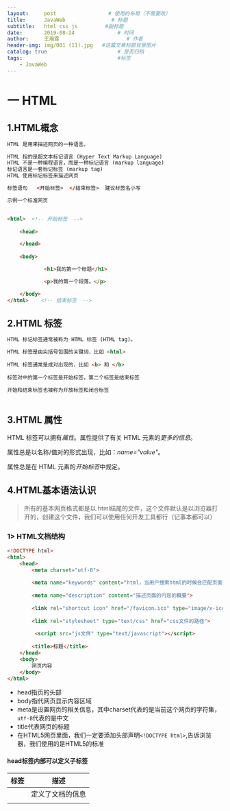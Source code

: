```yaml
---
layout:     post                 # 使用的布局（不需要改）
title:      JavaWeb               # 标题 
subtitle:   html css js         #副标题
date:       2019-08-24              # 时间
author:     王瀚霆                      # 作者
header-img: img/001 (11).jpg   #这篇文章标题背景图片
catalog: true                       # 是否归档
tags:                               #标签
    - JavaWeb
---  
```

# 一 HTML

## 1.HTML概念

```html
HTML 是用来描述网页的一种语言。

HTML 指的是超文本标记语言 (Hyper Text Markup Language)
HTML 不是一种编程语言，而是一种标记语言 (markup language)
标记语言是一套标记标签 (markup tag)
HTML 使用标记标签来描述网页

标签语句   <开始标签>  </结束标签>  建议标签名小写

示例一个标准网页


<html>  <!-- 开始标签  -->
 
    <head>

    </head>
    
    <body>

            <h1>我的第一个标题</h1>

            <p>我的第一个段落。</p>

    </body>
</html>    <!-- 结束标签  -->

```

## 2.HTML 标签

```html
HTML 标记标签通常被称为 HTML 标签 (HTML tag)。

HTML 标签是由尖括号包围的关键词，比如 <html>
    
HTML 标签通常是成对出现的，比如 <b> 和 </b>
    
标签对中的第一个标签是开始标签，第二个标签是结束标签
    
开始和结束标签也被称为开放标签和闭合标签
    
```



## 3.HTML 属性

HTML 标签可以拥有*属性*。属性提供了有关 HTML 元素的*更多的信息*。

属性总是以名称/值对的形式出现，比如：*name="value"*。

属性总是在 HTML 元素的*开始标签*中规定。

## 4.HTML基本语法认识

> 所有的基本网页格式都是以.html结尾的文件，这个文件默认是以浏览器打开的，创建这个文件，我们可以使用任何开发工具都行（记事本都可以）

### 1> HTML文档结构

```html
<!DOCTYPE html>
<html>
    <head>
        <meta charset="utf-8">
        
        <meta name="keywords" content="html，当用户搜索html的时候会匹配页面的关键字">
        
        <meta name="description" content="描述页面的内容的概要">
        
        <link rel="shortcut icon" href="/favicon.ico" type="image/x-icon">
        
        <link rel="stylesheet" type="text/css" href="css文件的路径">
        
         <script src="js文件" type="text/javascript"></script>
        
        <title>标题</title>
    </head>
    <body>
        网页内容
    </body>
</html>
```

- head指页的头部
- body指代网页显示内容区域
- meta是设置网页的相关信息，其中charset代表的是当前这个网页的字符集，`utf-8`代表的是中文
- title代表网页的标题
- 在HTML5网页里面，我们一定要添加头部声明`<!DOCTYPE html>`,告诉浏览器，我们使用的是HTML5的标准



#### head标签内部可以定义子标签

| 标签     | 描述                                                      |
| -------- | --------------------------------------------------------- |
| <head>   | 定义了文档的信息                                          |
| <title>  | 定义了文档的标题                                          |
| <base>   | 定义了页面链接标签的默认链接地址                          |
| <link>   | 定义了一个文档和外部资源之间的关系  css文件               |
| <meta>   | 定义了HTML文档中的元数据   设置编码格式，关键词，描述内容 |
| <script> | 定义了客户端的脚本文件  js文件                            |
| <style>  | 定义了HTML文档的样式文件  自定义内部样式                  |



### 2> 认识网页基本标签

> 在HTML网页里面，所有的网页标签基本上都是成双成对的出现，如`html`,`body`,`title`等这些标签，但是也有一些不是成双出现的，如刚刚的`<meta>`

在网页当中，标签大致可分两类，一种是单标签，一种双标签

一个网页里面，所构成网页的最基本单位就是标签，标签有它固定的格式,每个标签都有它**<u>固有</u>**的**属性**，如下

> 所谓的属性就是用于描述的内容

**双标签**

```html
<标签名 属性名="属性值">内容</标签名>
```

**单标签**

```html
<标签名 属性名="属性值"/>
```

1. 字体描述标签

| 字体符号     | 说明     |
| ------------ | -------- |
| b/strong     | 字体加粗 |
| u/ins        | 下划线   |
| i/em/cite    | 斜体字   |
| del/strike/s | 删除字   |
| sup          | 上标     |
| sub          | 下标     |

> **说明：** 以上的几种字体样式，我们可以结合起来一起使用

#### ⑤ 特殊字体描述

| 标志符号 | 说明                 |
| -------- | -------------------- |
| `&yen;`  | 人民币               |
| `&deg;`  | 小圆圈，用于描述温度 |
| `&copy;` | 版权标记             |
| `&reg;`  | 商标的标记           |
| `&nbsp;` | 空格                 |
| `&sup2;` | 平方                 |
| `&sup3;` | 立方                 |

1. 空格`&nbsp;`
2. 小于号`&lt;` 大于号`&gt;` 小于等于`&le;` 大于等于`&ge;`
3. 向左`&laquo;`  向右`&raquo;`
4. 商标`&reg;` 版权`&copy;`
5. 上标`<sup>` 下标`<sub>`

## 5.选择器类型

```html
    1、ID　　#id

　　2、class　　.class

　　3、标签　　p

　　4、通用　　*

　　5、属性　　[type="text"]

　　6、伪类　　：hover

　　7、伪元素　　::first-line

　　8、子选择器、相邻选择器



权重计算规则

第一等：代表内联样式，如: style=””，权值为1000。
第二等：代表ID选择器，如：#content，权值为100。
第三等：代表类，伪类和属性选择器，如.content，权值为10。
第四等：代表类型选择器和伪元素选择器，如div p，权值为1。
通配符、子选择器、相邻选择器等的。如*、>、+,权值为0。
继承的样式没有权值。
```

## 6.常用标签

```
<html>
<head>
    <meta>    设置页面基本信息，例如页面编码格式，关键词
    <title>   页面标题
    <link>    引入外部css样式
    <script>  引入外部js文件
    <base>    设置页面引入外部的地址的基本路径
    <style>   内部样式
<body>

    <h1>  ~ <h6>  标题标签
    <p>  段落标签
    <pre> 有预先格式的段落标签
    <q>  双引号
    <a>  链接      href 地址    target 目标  
    <img>  图片     src 地址    width 宽度   height 高度  alt 图片加载失败，显示文字
                    usemap="#"
         <map  id="">  <area>
    <!-- 文本格式 -->
        <b>    <strong>  加粗
        <i> <em> 斜体
        <small>  <big>
        <ins> 下划线
        <del> 过时
        <sub> 下标   <sup> 上标
        <code> 代码
    <!--表格-->
         <table>   <tr>   <th>   <td>   <caption> 
         常用属性: border  cellspacing  cellpadding  rowspan  colspan
                  align
    <!--列表-->  
    
       <ol>  type="A|a|i|I|1" 
       <ul>  type="disc|circle|square"
       <li>
       
       <dl> 
           <dt>
               <dd> </dd>
           </dt>
           <dt>
               <dd> </dd>
           </dt>
      </dl>
      
    <!--属性 style属性-->
    在开始标签中可以添加 style属性
    示例:   style="font-size:20px;color:red;"
    
    内联样式1000 >  #id 100  > .class 10 > 元素选择器 1
    
    <!--如何设置颜色值-->
    color:red;
    color:#ff000;
    color:rgb(255,0,0);
    color:rgba(0,0,0,0.1);
    
    <!--进度条-->
    <progress>
        max="100"   min="0"    value="20"
        
    <!--内嵌页面-->
    
    <iframe>
    
         name 设置名称   border 设置边框   src 显示页面   width 宽度  height 高度
         
    <!--表单标签-->
    
        <form>
            <!--input 标签-->
              <input  type="" id=""  name=""  value=""/>
                  type      text  文本输入框
                            password  密码输入框
                            checkbox  复选框    name值要一致，  checked="checked" 默认选择
                            radio  单选框
                            button 普通按钮
                            submit  提交按钮
                            reset  重置按钮
                            file  附件
                            date 日期
                            color 颜色
                            number 数字
                            range  滑块
                            time 时间
                            image 图片提交按钮
                  id       每一个标签一个唯一标识方便找到这个标签
                  name     提交给后台服务器
                  value   默认值
                  readonly   只读
                  disabled  禁用
                  maxlength  输入长度
                  size       输入框长度
                  placeholder  值为空的提示信息
                  
            <!--下拉框-->
            <select name="">
            <optgroup label=""> 
            <option value="" selected=“selected”> 
            
            <!--文本域-->
            <textarea name="" cols="" rows=""></textarea>
            
            <!--滚动标签-->
            <marquee>
            
            <!--视频和音频-->
            <audio>   <video>
            
            
     <!--常见实体-->
          &yen;
          &reg;
          &copy;
          &nbsp;
          &sup3;
          &sup2;
          &deg;
          &lt;  &gt;  &le;  &ge;
          &laquo;  &raquo;
         
           
     <!--分割符-->
     <br/> 换行
     <hr/>  水平线
     
     
     <!--字体标签-->
     
     <font size="4"  face="宋体" color="blue">
```

## 7.div布局  
```
<head>
    <meta charset="UTF-8">
    <title>div布局</title>
    <style type="text/css">
        body{
            margin: 0px;/*去掉外边距*/
        }
        #container{ 
            width: 100%;
            height: 640px;
            background-color: darkgray;
        }
        #heading{
            width: 100%;
            height: 10%;
            background-color: aqua;
        }
        #conten_menu{
            width: 30%;
            height: 80%;
            background-color: aquamarine;
            float: left;
        }
        #conten_body{
            width: 70%;
            height: 80%;
            background-color: blueviolet;
            float: left;
        }
        #footing{
            width: 100%;
            height: 10%;
            background-color: black;
            clear: both;
        }
    </style>
</head>
<body>
<div id="container">
    <div id="heading">头部</div>
    <div id="conten_menu">内容菜单</div>
    <div id="conten_body">内容主体</div>
    <div id="footing">底部</div>
</div>
</body>
``` 

--- 

# 二 CSS  
## 1.CSS概述    
CSS（Cascading Style Sheets）指层叠样式表，极大提高了工作效率。  

## 2.基本语法  
属性大于1个之后，属性之间用分号隔开  
如果大于1个单词，则需要加上引号，如：p{font-family:"仿宋";}         
CSS注释：以"/*"开始，以"*/"结束。  

## 3.样式  
**行内样式**  
行内样式指的是在标签里面通过`style`属性来控制它的样式，如下所示：  
```
<p style="color: red; background-color: blue;">这是一行文字</p>  
```
**内部样式块**  
为了解决CSS样式写在style时面过多的问题，并且不好书的问题，CSS提出一页面与样式分离的特殊

所谓的**页面与样式分离其实就是把HTML标签和样式做单独书写**，这样就形了一个标准，这个标准叫内部样式块

首先，我们需要在`<head>`标签里面写上一个`style`标签，用于编写我们的样式代码

```html
<head>
    <style type="text/css">
    </style>
</head>
```

上面的代码就是在head标签里面写上了style标签，并且在style的标签里面，通过type属性来设置里面编写样式的代码是css的代码

CSS内部样式内在style当中的具体语法格式如下：

```html
<style type="text/css">
    选择器{
        css属性名:css属性值;
    }
</style>
```

**外部样式块**  
当我们的网页样式写得太多的的时候我们会发现`<style>` 标签的内容会为非常多，这样的我们网页代码就会很多，为了解决这个问题，我们通常会把这些css信息单独的建立一个文件，单独的保存起来通过一个叫`link`的标签来引入 到页面当中去

```html
<link rel="stylesheet" href="css/index.css" type="text/css" />
```

> 上面的代码就是在当前一页面当中引入了css文件夹下面一个叫index.css的文件


## 4.选择器  
### 1.id选择器  

① id选择器：id选择器可以为标有id的HTML元素指定特定的样式，以“#”来定义。如：#id{}

② id选择器和派生选择器：#id p{}

```html
<!DOCTYPE html>
<html lang="en">
<head>
    <meta charset="UTF-8">
    <title>id选择器</title>
    <link href="css/mycss.css" type="text/css" rel="stylesheet">
</head>
<body>
    <p id="pid">p标签hello Css<a href="http://www.baidu.com">百度</a></p>
    <div id="divid">
        div<p>这是一个div</p>
    </div>
</body>
</html>
```



css/mycss2.css
```css
#pid a{
    color: aqua;
}
#divid p{
    color: red;
}
```

### 2.类选择器  

① 类选择器：类选择器以一个点显示, class 选择器用于描述一组元素的样式，class 选择器有别于id选择器，class可以在多个元素中使用。

② class也可以用作派生选择器 

```html
<!DOCTYPE html>
<html>
	<head>
		<meta charset="utf-8">
		<title>class选择器</title>
		<link rel="stylesheet" type="text/css" href="css/mycss2.css"/>
	</head>
	<body>
	    <p class="pclass">这是一个class效果<a href="http://www.baidu.com">百度</a></p>
	    <div class="divclass">
	        Hello Div<p>标签</p>
	    </div>
	</body>
</html>
```

css/mycss2.css
```css
.pclass a{
    color: red;
}
.divclass p{
    color: blue;
}
```

## 5.常用属性  
### 1、 背景
CSS允许应用纯色作为背景，也允许使用背景图像创建相当复杂的效果

| **Property**          | **描述**                                     |
| --------------------- | -------------------------------------------- |
| background            | 简写属性，作用是将背景属性设置在一个声明中。 |
| background-attachment | 背景图像是否固定或者随着页面的其余部分滚动。 |
| background-color      | 设置元素的背景颜色。                         |
| background-image      | 把图像设置为背景。                           |
| background-position   | 设置背景图像的起始位置。                     |
| background-repeat     | 设置背景图像是否及如何重复。                 |
| background-size       | 规定背景图片的尺寸                           |
| background-origin     | 规定背景图片的定位区域                       |
| background-clip       | 规定背景的绘制区域                           |

### 2.CSS文本 

  CSS文本属性可定义文本外观，通过文本属性，可以改变文本的颜色、字符间距、对齐文本、装饰文本、对文本缩进。

| **属性**           | **描述**                 |
| ------------------ | ------------------------ |
| **color**          | **设置文本颜色**         |
| direction          | 设置文本方向             |
| letter-spacing     | 设置字符间距             |
| line-height        | 设置行高                 |
| text-align         | 对齐元素中的文本         |
| text-decoration    | 向文本添加修饰           |
| **text-indent**    | **缩进元素中文本的首行** |
| **text-shadow**    | **设置文本阴影**         |
| **text-transform** | **控制元素中的字母**     |
| unicode-bidi       | 设置或返回文本是否被重写 |
| vertical-align     | 设置元素的垂直对齐       |
| white-space        | 设置元素中空白的处理方式 |
| word-spacing       | 设置字间距               |
| **word-wrap**      | **规定文本的换行规则**   |

##### CSS3 文字与字体相关样式

​           1.给文字添加阴影

　　　**text-shadow: length length length ccolor;** 

　　　属性适用于文本阴影，指定了水平阴影，垂直阴影，模糊的距离，以及阴影的颜色

2.使用服务器端字体

　　文本换行：

 　　word-break:norma | keep-all | bread-all

​		　norma(使用浏览器默认的换行规则)，

​                    keep-all(只能在半角空格或连字符处换行),

​                    bread-all(允许在单词内换行)

3. 优先使用客户端字体   
```css
@font-face{
     font-family:CrazyIt;
     src:local("Goudy Stout"), url("Blazed.ttf") format("TrueType");   
 }
```



### 3.CSS字体

​       CSS字体属性定义文本的字体系列、大小、加粗、风格和变形

| **Property** | **描述**                             |
| ------------ | ------------------------------------ |
| font         | 在一个声明中设置所有的字体属性       |
| font-family  | 指定文本的字体系列                   |
| font-size    | 指定文本的字体大小                   |
| font-style   | 指定文本的字体样式                   |
| font-variant | 以小型大写字体或者正常字体显示文本。 |
| font-weight  | 指定字体的粗细。                     |

### 4.链接

① CSS链接的样式，可以用任何CSS属性（如颜色，字体，背景等）。

特别的链接，可以有不同的样式，这取决于他们是什么状态。

这四个链接状态是：

- - a:link - 正常，未访问过的链接
  - a:visited - 用户已访问过的链接
  - a:hover - 当用户鼠标放在链接上时
  - a:active - 链接被点击的那一刻

```css
a:link{color: red;}/* 未访问链接*/
a:visited{color: #00FF00;}/* 已访问链接 */
a:hover{color: blue;}/* 鼠标移动到链接上 */
a:active{color: blue;}/* 鼠标点击时 */
```

② 常见的链接样式：

- - text-decoration属性大多用于去掉链接中的下划线
  - background-color属性设置背景颜色

### 5.CSS列表

　　CSS列表属性允许你放置、改变列表标志，或者将图像作为列表项标志

| **属性**            | **描述**                                           |
| ------------------- | -------------------------------------------------- |
| list-style          | 简写属性。用于把所有用于列表的属性设置于一个声明中 |
| list-style-image    | 将图象设置为列表项标志。                           |
| list-style-position | 设置列表中列表项标志的位置。                       |
| list-style-type     | 设置列表项标志的类型。                             |

###  6.CSS表格

CSS表格属性可以帮助我们极大的改善表格的外观。表格边框(border)、折叠边框(border-collapse)、表格宽高（width、height）、表格文本对齐（text-align）、表格内边距(padding)、表格颜色(color)。

## 6.盒子模型  
### 1. CSS盒子模式概述  
盒子模式的内容范围包括：margin（外边距）、border（边框）、padding（内边距）、content（内容）部分组成。

### 2.CSS内边距（padding）

​        在content外，边框内

　　内边距属性：

| **属性**       | **描述**     |
| -------------- | ------------ |
| padding        | 设置所有边距 |
| padding-bottom | 设置底边距   |
| padding-left   | 设置左边距   |
| padding-right  | 设置右边距   |
| padding-top    | 设置上边距   |

### 3.CSS边框

① 可以创建出效果出色的边框，并且可以应用于任何元素。

② 边框样式：border-style，定义了10个不同的非继承样式，包括none.

③ 边框的单边样式：

border-top-style

border-left-style

border-right-style

border-bottom-style

④  边框的宽度：

　　border-width

⑤ 边框单边的宽度：

border-top-width

border-left-width

border-right-width

border-bottom-width

⑥ 边框的颜色：

　　border-color

⑦ 边框单边框的颜色

border-top-color

border-left- color

border-right- color

border-bottom- color

⑧ CSS3边框：

border-radius:圆角边框

box-shadow: 边框阴影

border-image：边框图片

### 4.CSS外边距

① 外边距：围绕在内容边框的区域就是外边距，外边距默认为透明区域，接受任何长度单位、百分数值。

② 外边距常用属性：

| **属性**      | **描述**                                   |
| ------------- | ------------------------------------------ |
| margin        | 简写属性。在一个声明中设置所有外边距属性。 |
| margin-bottom | 设置元素的下外边距。                       |
| margin-left   | 设置元素的左外边距。                       |
| margin-right  | 设置元素的右外边距。                       |
| margin-top    | 设置元素的上外边距。                       |

###  5.CSS外边距合并

就是一个叠加的概念，遵循取大原则。 

### 6.块元素水平中心对齐
方式1: margin：auto对齐     推荐
 <!--	提示: 如果宽度是100％，对齐是没有效果的。-->

方式2：使用position属性，设置水平居中对齐

### 7.块元素 左对齐和右对齐
使用float属性设置左，右对齐  
float : left;   
float : right;  

### 8.块元素垂直对齐
方式1： 使用position属性，设置垂直居中对齐  
方式2： 使用position:table-cell，设置垂直居中对齐  

### 9.块元素  内容垂直居中
通过设置行高和外部块级元素高度相同来设置垂直居中。  
注意：只能应用于单行元素。  

### 10.块元素  内容水平居中
text-align:   center居中   left 左对齐  right右对齐      justify两端对齐方式  


### 11.块元素

```css
<div> , <h1>~<h6>, <p>, <ul> <ol>, <table>,<address> ....

特点：  1   新行来开始（和结束）   独占1行

       2   width，height 有效

       3   margin，padding，border全部有效

       4   多个块状元素标签写在一起，默认排列方式为从上至下

       5   没有设置宽度，则宽度为100%，高度为0

       6   块元素可以装 块元素和行内元素和行内块元素
```

### 12.行内元素

```css
<span>  <a>   <b>  <i>  <em> ....
 
特点：  1   在同1行显示

       2   width，height 无效， 大小只和内容有关

       3   margin，padding，border全部有效，除了 margin-top 和 margin-bottom 无效

       4   默认排列方式为从左到右

       5  不能设置宽度，则宽度和内容大小一致

       6   行内元素一般放文本或者行内元素
```

### 13.行内块元素

```css
 <img >  图片  <input/>  文本框  <textarea>...</textarea>  多行文本  <select>...</select>  下拉列表

行内块元素，两种类型结合

行内块状元素综合了行内元素和块状元素的特性，但是各有取舍。
    因此行内块状元素在日常的使用中，由于其特性，使用的次数也比较多。

　　行内块状元素特征：(1)不会独占1行

　　　　　　　　　　　(2)可以设置宽度和高度

　　　　　　　　　　　(3)默认排列方式为从左到右

   图片标签就是一个行内块元素，因为它可以设置宽高，多张图片在同一行显示。
   input标签
```

### 14.三种元素可以相互转换

```css
display属性能够将三者任意转换：

　　(1)display:inline;转换为行内元素

　　(2)display:block;转换为块状元素

　　(3)display:inline-block;转换为行内块状元素
```

## 7.div特性  
  div就是一个容器（盒子）  
  作用:将页面划分成多个块，便于管理和定位  

Div 它是一个 html 标签，一个块级元素(单独显示一行)。它单独使用没有任何意义， 必须结合 CSS 来使用。它主要用于页面的布局。 Span 它是一个 html 标签，一个内联元素(显示一行)。它单独使用没有任何意义，必须结合 CSS 来使用。它主要用于对括起来的内容进行样式的修饰。 

div是网页布局当中最常见的一个标签，它里面可以放任何元素，它默认的长度为100%，默认的高度为0，如果div不给出css样式，那么，在页面上面没有任何效果，这就是我们常说的`div+css`  

DIV相当于网页当中的一条线，我们可以通过CSS来设置它的宽度与高度，也可以设置它的颜色与边框，大家在理解的时候，可以把它当成是一个盒子，这个盒子里面，我可以放任何东西   

## 8.css定位  

### 1. CSS定位：

改变元素在页面上的位置

### 2.CSS定位机制：

普通流：元素安装其在HTML中的位置顺序决定排布的过程

浮动

绝对布局

### 3. CSS定位属性：

| **属性**       | **描述**                                               |
| -------------- | ------------------------------------------------------ |
| **position**   | **把元素放在一个静态的、相对的、绝对的或固定的位置上** |
| top            | 元素向上的偏移量                                       |
| left           | 元素向左的偏移量                                       |
| right          | 元素向右的偏移量                                       |
| bottom         | 元素向下的偏移量                                       |
| overflow       | 设置元素溢出其区域发生的事情                           |
| clip           | 设置元素显示的形状                                     |
| vertical-align | 设置元素垂直对齐方式                                   |
| z-index        | 设置元素的堆叠顺序                                     |

```html
①CSS position属性：

static (HTML元素的默认值，即没有定位，元素出现在正常的流中。静态定位的元素不会受到 top, bottom, left, right影响。)
relative(相对定位元素的定位是相对其正常位置，可以移动的相对定位元素的内容和相互重叠的元素，它原本所占的空间不会改变，相对定位元素经常被用来作为绝对定位元素的容器块。)
fixed（元素的位置相对于浏览器窗口是固定位置，即使窗口是滚动的它也不会移动。）
absolute（绝对定位的元素的位置相对于最近的已定位父元素，如果元素没有已定位的父元素，那么它的位置相对于<html>，absolute 定位使元素的位置与文档流无关，因此不占据空，absolute 定位的元素和其他元素重叠。）
　　②重叠的元素：元素的定位与文档流无关，所以它们可以覆盖页面上的其它元素。

z-index属性指定了一个元素的堆叠顺序（哪个元素应该放在前面，或后面）一个元素可以有正数或负数的堆叠顺序，具有更高堆叠顺序的元素总是在较低的堆叠顺序元素的前面。
```

### 4.CSS浮动：

① 浮动：float属性可用的值：

- - left：元素向左浮动
  - right：元素向右浮动
  - none：元素不浮动
  - inherit：从父级继承浮动属性

② clear属性：去掉浮动属性（包括继承来的属性）

　clear属性值：

- - left、right：去掉元素向左、向右浮动
  - both：左右两侧均去掉浮动
  - inherit：从父级继承来clear的值

## 9.常见操作  

### 1、 对齐操作   

① 使用margin属性进行水平对齐

② 使用position属性进行左右对齐

③ 使用float属性进行左右对齐

### 2.尺寸操作

| **属性**    | **描述**         |
| ----------- | ---------------- |
| height      | 设置元素高度     |
| line-height | 设置行号         |
| max-height  | 设置元素最大高度 |
| max-width   | 设置元素最大宽度 |
| min-height  | 设置元素最小高度 |
| min-width   | 设置元素最小宽度 |
| width       | 设置元素宽度     |

 

### 3.分类操作

| **属性**   | **描述**                                           |
| ---------- | -------------------------------------------------- |
| clear      | 设置一个元素的侧面是否允许其他的浮动元素           |
| cursor     | 规定当指向某元素之上时显示的指针类型               |
| display    | 设置是否及如何显示元素                             |
| float      | 定义元素在那个方向浮动                             |
| position   | 把元素放置到一个静态的、相对的、绝对的、固定的位置 |
| visibility | 设置元素是否可见或不可见                           |

## 4.css3动画  
### 1.2D、3D转换

① 通过CSS3转换，我们能够对元素进行移动、缩放、转动、拉长或拉伸

转换是使元素改变形状、尺寸和位置的一种效果

可以使用2D、3D来转换元素

② 2D转换方法：

translate（x,y）根据左(X轴)和顶部(Y轴)位置给定的参数，从当前元素位置移动。

```CSS
.div{
    transform: translate(200px,100px);
    -webkit-transform:translate(200px,100px);/*safari chrome*/
    -ms-transform:translate(200px,100px); /*IE*/
    -o-transform:translate(200px,100px);/*opera*/
    -moz-transform: translate(200px,100px);/*Firefox*/
}
```

rotate（angle）在一个给定度数顺时针旋转的元素。负值是允许的，这样是元素逆时针旋转。 

```css
.div2{
    transform: rotate(200deg);
    -webkit-transform:rotate(200deg);
    -ms-transform:rotate(180deg);
    -o-transform:rotate(180deg);
    -moz-transform: rotate(180deg);
}
```

skew（x-angle,y-angle）倾斜效果函数，包含两个参数值，分别表示X轴和Y轴倾斜的角度，如果第二个参数为空，则默认为0，参数为负表示向相反方向倾斜。 

```css
.div2{
     transform: skew(50deg,50deg);
 }
```

③ 3D转换方法：

rotateX（）围绕其在一个给定度数X轴旋转的元素

rotateY（）围绕其在一个给定度数Y轴旋转的元素。 

rotateZ   () 围绕其在一个给定度数Z轴旋转的元素。 
### 2.CSS3动画过渡

①通过使用CSS3，可以给元素添加一些效果

②CSS3过渡是元素从一种样式转换成另一种样式

动画效果的CSS

动画执行的时间

④ 属性

| **属性**                   | **描述**                                     |
| -------------------------- | -------------------------------------------- |
| transition                 | 简写属性，用于在一个属性中设置四个过渡属性。 |
| transition-property        | 规定应用过渡的 CSS 属性的名称。              |
| transition-duration        | 定义过渡效果花费的时间。默认是 0。           |
| transition-timing-function | 规定过渡效果的时间曲线。默认是 "ease"。      |
| transition-delay           | 规定过渡效果何时开始。默认是 0。             |

```css
div{
    width: 100px;
    height: 100px;
    
    -webkit-transition:width 2s,height 2s,-webkit-transform 2s;
    transition: width 2s,height 2s,transform 2s;
    transition-delay: 2s ;
}
div:hover{
    width: 200px;
    height: 200px;
    transform: rotate(360deg);
    -webkit-transform: rotate(360deg) ;
}
```

### 3.CSS3动画

① 通过CSS3，可以进行创建动画

② CSS3的动画需要遵循@keyframes规则

- 规定动画的时长
- 规定动画的名称

```html
<!DOCTYPE html>
<html lang="en">
<head>
    <meta charset="UTF-8">
    <title>css动画效果</title>
    <style type="text/css">
    	div{
    	    width: 200px;
    	    height: 200px;
    	    
    	    position: relative;
    	    animation: anim 5s infinite alternate;
    	    -webkit-animation: anim 5s infinite alternate;
    	}
    	@keyframes anim{
    	    0%{background-color: red;left: 0px;top: 0}
    	    25%{background-color: blue;left: 400px;top: 0px}
    	    50%{background-color: #ccffcc;left:400px;top: 400px}
    	    75%{background-color: #00ffff;left: 0px;top: 400px}
    	    100%{background-color: red;left: 0px;top: 0px}
    	}
    	@-webkit-keyframes anim {
    	            0%{background-color: red;left: 0px;top: 0}
    	            25%{background-color: blue;left: 400px;top: 0px}
    	            50%{background-color: #ccffcc;left:400px;top: 400px}
    	            75%{background-color: #00ffff;left: 0px;top: 400px}
    	            100%{background-color: red;left: 0px;top: 0px}
    	        }
    </style>
</head>
<body>
    <div>动画效果</div>
</body>
</html>
```

### 4.多列

　　　在CSS3中，可以创建多列来对文本或者区域进行布局

　　　属性：

- column-count
- column-gap
- column-rule

```css
.div1{
    column-count: 3;
    -webkit-column-count:3;
    column-gap: 30px;
    -webkit-column-gap: 30px;
    column-rule:10px outset #FF0000;
    -webkit-column-rule: 10px outset #FF0000;
}
```

## 5.布局   
### 1.单列布局  
#### 1.水平居中  
1）使用text-align: center和display: inline-block  
2）使用margin: auto   
利用CSS计算margin的特点，左右指定为auto的时候能够水平居中  
3）使用定位和transform
```
<div class="parent">
    <div class="child">Hello, world</div>
</div>
CSS：

.parent {
    width: 300px;
    background: #888;
}
.child {
    position: relative; left: 50%;
    width: 200px;
    height: 100px;
    transform: translateX(-50%);
    background: #36C;
} 
```
4）使用flex布局(弹性盒子)  推荐使用  
```
<div class="parent">
    <div class="child">Hello, world</div>
</div>
CSS：

.parent {
    display: flex;
    justify-content: center;
    width: 300px;
    background: #888;
}
.child {
    height: 100px;
    background: #36C;
}
```

#### 2.垂直居中  
1）使用display: table-cell   
2）采用定位和transform
```
<div class="parent">
    <div class="child">Hello, world</div>
</div>
CSS：

.parent {
    height: 300px;
    background: #888;
}
.child {
    position: relative; top: 50%; /* 关键部分 */
    transform: translateY(-50%);  /* 关键部分 */
    width: 100px;
    height: 200px;
    background: #36C;
}
```
3）使用flex布局
```
<div class="parent">
    <div class="child">Hello, world</div>
</div>
CSS：

.parent {
    display: flex;
    align-items: center;
    height: 300px;
    background: #888;
}
.child {
    width: 100px;
    height: 200px;
    background: #36C;
}
```
#### 3.水平垂直都居中
使用flex布局
```
.parent {
    display: flex;
    justify-content: center;
    align-items: center;
    width: 500px;
    height: 500px;
    background: #F7F7F7;
}
.child {
    width: 200px;
    height: 200px;
    background: #36C;
}
```
---

## 三 JavaScript
### 1.介绍  
JavaScript 是一种多范式的动态语言，它包含类型、运算符、标准内置（built-in）对象和方法。它的语法来源于Java和C，所以这两种语言的许多语法特性同样适用于JavaScript。JavaScript 通过原型链而不是类来支持面向对象编程，JavaScript同样支持函数编程-因为它们也是对象，函数也可以被保存在变量中，并且像其他对象一样被传递。  

### 2.数据类型  
#### 1.基本类型   
Number（数字）
String（字符串）
Boolean（布尔）
Symbol（符号）（ES2015 新增）
null（空）
undefined（未定义）
Object（对象）：
    Function（函数）
    Array（数组）
    Date（日期）
    RegExp（正则表达式）

#### 2.数字  
JavaScript 不区分整数值和浮点数值，所有数字在JavaScript中均用浮点数值表示，所以在进行数字运算的时候要特别注意。  
JavaScript 支持标准的算术运算符，包括加法、减法、取模（或取余）等等。
内置对象 Math（数学对象）:   
Math.PI;  //3.14  

内置函数parseInt()：将字符串转为整型
parseInt("123", 10); // 123  
parseInt("010", 10); // 10  
如果给定的字符串不存在数值形式，函数会返回一个特殊的值 NaN（Not a Number的缩写）：
parseInt("hello", 10); // NaN   

#### 3.字符串  
字符串长度 length：
"hello".length; // 5

内置函数charAt():找到对应的字符  
"hello".charAt(0); // "h"  

内置函数replace():字符串替换
"hello, world".replace("world", "mars"); // "hello, mars" 

内置函数改变大小写：
"hello".toUpperCase(); // "HELLO"  
"Hello".toLowerCase(); // "hello"  

#### 4.变量
在 JavaScript 中声明一个新变量的方法是使用关键字 let 、const 和 var：
let a = "a";  
var a = 1;  
const 允许声明一个不可变的常量。这个常量在定义域内总是可见的。  
const Pi = 3.14; // 设置 Pi 的值    
Pi = 1; // 将会抛出一个错误因为你改变了一个常量的值。  

#### 5.对象  
有两种简单方法可以创建一个空对象：
```
var obj = new Object();  

var obj = {};  
```

#### 6.数组   
创建数组的传统方法是：  
```
var a = new Array();  
a[0] = "aaa";  
a[1] = "bbb";  
```

使用数组字面量：  
```
var a = ["aaa", "bbb"];  
```

遍历数组推荐使用（少用for in）  
```
for (var i = 0; i < a.length; i++) {  
    // Do something with a[i]  
}  
```

常用方法  
a.toString()	                                   返回一个包含数组中所有元素的字符串，每个元素通过逗号分隔。   
a.toLocaleString()	                               根据宿主环境的区域设置，返回一个包含数组中所有元素的字符串，每个元素通过逗号分隔。  
a.concat(item1[, item2[, ...[, itemN]]])          	返回一个数组，这个数组包含原先 a 和 item1、item2、……、itemN 中的所有元素。  
a.join(sep)	                                        返回一个包含数组中所有元素的字符串，每个元素通过指定的 sep 分隔。   
a.pop()	                                             删除并返回数组中的最后一个元素。   
a.push(item1, ..., itemN)	                        将 item1、item2、……、itemN 追加至数组 a。   
a.reverse()	                                         数组逆序（会更改原数组 a）。   
a.shift()	                                        删除并返回数组中第一个元素。  
a.slice(start, end)	                                返回子数组，以 a[start] 开头，以 a[end] 前一个元素结尾。  
a.sort([cmpfn])	                                     按字符顺序比较（即使被比较元素是数字）。  
a.splice(start, delcount[, item1[, ...[, itemN]]])	 从 start 开始，删除 delcount 个元素，然后插入所有的 item。 

#### 7.函数  
JavaScript 函数可以包含 0 个或多个已命名的变量。函数体中的表达式数量也没有限制。你可以声明函数自己的局部变量。return语句在返回一个值并结束函数。如果没有使用 return 语句，或者一个没有值的 return 语句，JavaScript 会返回 undefined。  
自定义add函数：   
```
function add(x, y) {
    var z = x + y;
    return z;
}
```

匿名函数()：  
```
var m = function() {
    var m1 = 0;
    for (var i = 0, i < 10; i++) {
        m1+=i;
    }
    return m1;
};
```

#### 8.js为标签绑定事件   
##### 1.事件类型  
onchange	HTML 元素改变 比如下拉框改变   
onclick	    用户点击 HTML 元素  
onmouseover	用户在一个HTML元素上移动鼠标 鼠标悬停事件  
onmouseout	用户从一个HTML元素上移开鼠标  
onkeydown	用户按下键盘按键  
onkeyup     用户松下键盘按键  
onload	    浏览器已完成页面的加载  
onselect    文本被选中事件  
onfocus     元素获得焦点事件  

##### 2.绑定事件的三种方式     
 
① 
```
<button type="button" id="btn1" onclick="m1(1,10)">按钮1</button>
function m1(a, b) {
	alert('m1函数' + a + "," + b);
}
```

②  
```
<button type="button" id="btn2">按钮2</button>
根据ID找到按钮,再为按钮绑定单击事件
var btn2 = document.getElementById('btn2');
	btn2.onclick = function() {
	alert('m2函数');
	}
```

③常用1，2两种不推荐第三种  
```
document.getElementById('d1').addEventListener('mouseover',mm,true);
	function mm(){
	this.style.background="red";
}
```

### 3.对html标签进行监听修改操作  
#### 1.具体步骤  
```
<!DOCTYPE html>
<html>
<head>
	<meta charset="utf-8">
	<title>id选择器</title>
	<style type="text/css">
		#p1{
			color: #FF0000;
		}
	</style>
</head>
<body>
	<div class="hi" id="div1">
	<p class="hi" name="hi" id="hi">hello</p><br>
	<img id="p1" src="img/banner_01.png" >
	</div>
</body>
```

1.找到对应的标签    
通过id查找html元素  
var x=document.getElementById("hi");  

通过类名查找html元素  
var x=document.getElementsByClassName("hi");  //得到的是数组，x[0]是找到的div标签x[1]是p标签   

通过标签名查找html属性  
var x=document.getElementsByTagName("p");    //得到的是数组，x[0]是找到的p标签   

通过元素的name属性查找html元素   
var x=document.getElementsByName("hi");      //得到的是数组，x[0]是找到的p标签    

通过选择器获取一个元素（querySelector）;  
var p1 = document.querySelextor("#p1");      //返回值只获取到一个元素。  

通过选择器获取一组元素（querySelectorAll）   

2.绑定监听事件  
//绑定鼠标悬停事件  
```
p1.onmouseover=function(){
    //修改属性
	p1.src='img/code.png';
	p1.setAttribute('src','img/item_banner_02.png');
	div1.style.height='100px';   
	
	//创建标签
	var tag = document.createElement('input');
	//给标签加样式
	tag.setAttribute('type', 'radio');
	//给标签value赋值
	tag.value=val;
	//给标签插入内容
	tag.innerHTML=text;
	//找到父标签
	var parent = document.querySelextor("#div1");
	//追加到父标签<select>
	parent.appendChild(tag);
}
```

### 4.AJAX  
AJAX不是JavaScript的规范，意思就是用JavaScript执行异步网络请求,要通过回调函数获得响应。  
如果要让用户留在当前页面中，同时发出新的HTTP请求，就必须用JavaScript发送这个新请求，接收到数据后，再用JavaScript更新页面，这样一来，用户就感觉自己仍然停留在当前页面，但是数据却可以不断地更新。  

```
            //1.根据ID找到按钮
			var btn1 = document.querySelector('#btn1');
			var u = document.querySelector('#u');

			//2.为按钮绑定单击事件  
			btn1.onclick = function() {
				// Asynchronous JavaScript and XML，意思就是用JavaScript执行异步网络请求。
				//1.创建XMLHttpRequest对象
				var xhttp = new XMLHttpRequest();

				//2. 设置定义当请求接收到应答时所执行的函数
				//每当readyState改变的时候自动执行
				// 0：请求未初始化
				// 1：服务器连接已建
				// 2：请求已收到
				// 3：正在处理请求
				// 4：请求已完成且响应已就绪
				
				//状态发生变化时，函数被回调
				xhttp.onreadystatechange = function() {
				//判断响应结果:
					if (this.readyState == 4 && this.status == 200) {
					    //request.responseText为响应的文本
						var data = xhttp.responseText;
						showInfo(data);   //shoudata是你要对文本进行操作的方法
					}
				}

				//3.向服务器发送请求  true异步 select 在web.xml中配置MyServlet，让浏览器发出的请求知道到达哪个servlet，也就是让tomcat将封装好的request找到对应的servlet让其使用。
				xhttp.open('GET', 'select', true);
				xhttp.send();
			}
```
